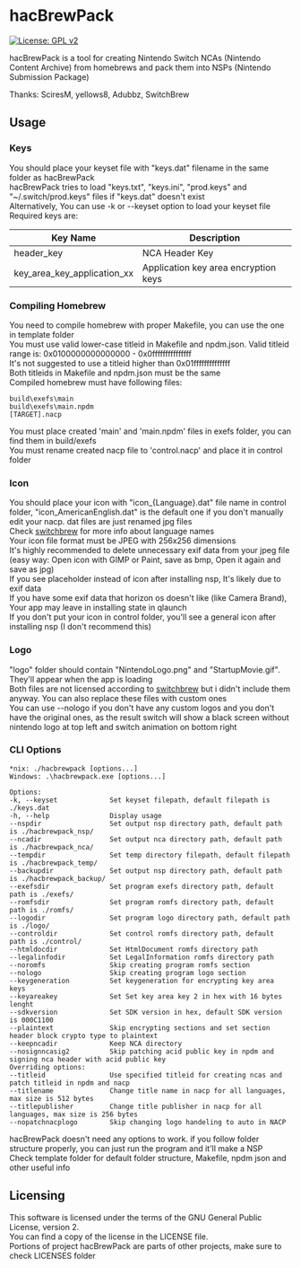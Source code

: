 # hacBrewPack

[![License: GPL v2](https://img.shields.io/badge/License-GPL%20v2-blue.svg)](https://www.gnu.org/licenses/old-licenses/gpl-2.0.en.html)

hacBrewPack is a tool for creating Nintendo Switch NCAs (Nintendo Content Archive) from homebrews and pack them into NSPs (Nintendo Submission Package)  
  
Thanks: SciresM, yellows8, Adubbz, SwitchBrew

## Usage

### Keys

You should place your keyset file with "keys.dat" filename in the same folder as hacBrewPack  
hacBrewPack tries to load "keys.txt", "keys.ini", "prod.keys" and "~/.switch/prod.keys" files if "keys.dat" doesn't exist  
Alternatively, You can use -k or --keyset option to load your keyset file  
Required keys are:  

Key Name | Description
-------- | -----------
header_key | NCA Header Key
key_area_key_application_xx | Application key area encryption keys

### Compiling Homebrew

You need to compile homebrew with proper Makefile, you can use the one in template folder  
You must use valid lower-case titleid in Makefile and npdm.json. Valid titleid range is: 0x0100000000000000 - 0x0fffffffffffffff  
It's not suggested to use a titleid higher than 0x01ffffffffffffff  
Both titleids in Makefile and npdm.json must be the same  
Compiled homebrew must have following files:  

```
build\exefs\main  
build\exefs\main.npdm  
[TARGET].nacp  
```

You must place created 'main' and 'main.npdm' files in exefs folder, you can find them in build/exefs  
You must rename created nacp file to 'control.nacp' and place it in control folder  

### Icon

You should place your icon with "icon_{Language}.dat" file name in control folder, "icon_AmericanEnglish.dat" is the default one if you don't manually edit your nacp. dat files are just renamed jpg files  
Check [switchbrew](http://switchbrew.org/index.php/Settings_services#LanguageCode) for more info about language names  
Your icon file format must be JPEG with 256x256 dimensions  
It's highly recommended to delete unnecessary exif data from your jpeg file (easy way: Open icon with GIMP or Paint, save as bmp, Open it again and save as jpg)  
If you see placeholder instead of icon after installing nsp, It's likely due to exif data  
If you have some exif data that horizon os doesn't like (like Camera Brand), Your app may leave in installing state in qlaunch  
If you don't put your icon in control folder, you'll see a general icon after installing nsp (I don't recommend this)  

### Logo

"logo" folder should contain "NintendoLogo.png" and "StartupMovie.gif". They'll appear when the app is loading  
Both files are not licensed according to [switchbrew](http://switchbrew.org/index.php/NCA_Content_FS) but i didn't include them anyway. You can also replace these files with custom ones  
You can use --nologo if you don't have any custom logos and you don't have the original ones, as the result switch will show a black screen without nintendo logo at top left and switch animation on bottom right  

### CLI Options

```
*nix: ./hacbrewpack [options...]  
Windows: .\hacbrewpack.exe [options...]  
  
Options:  
-k, --keyset             Set keyset filepath, default filepath is ./keys.dat  
-h, --help               Display usage  
--nspdir                 Set output nsp directory path, default path is ./hacbrewpack_nsp/  
--ncadir                 Set output nca directory path, default path is ./hacbrewpack_nca/  
--tempdir                Set temp directory filepath, default filepath is ./hacbrewpack_temp/  
--backupdir              Set output nsp directory path, default path is ./hacbrewpack_backup/  
--exefsdir               Set program exefs directory path, default path is ./exefs/  
--romfsdir               Set program romfs directory path, default path is ./romfs/  
--logodir                Set program logo directory path, default path is ./logo/  
--controldir             Set control romfs directory path, default path is ./control/  
--htmldocdir             Set HtmlDocument romfs directory path  
--legalinfodir           Set LegalInformation romfs directory path  
--noromfs                Skip creating program romfs section  
--nologo                 Skip creating program logo section  
--keygeneration          Set keygeneration for encrypting key area keys  
--keyareakey             Set Set key area key 2 in hex with 16 bytes lenght  
--sdkversion             Set SDK version in hex, default SDK version is 000C1100  
--plaintext              Skip encrypting sections and set section header block crypto type to plaintext  
--keepncadir             Keep NCA directory  
--nosignncasig2          Skip patching acid public key in npdm and signing nca header with acid public key  
Overriding options:  
--titleid                Use specified titleid for creating ncas and patch titleid in npdm and nacp  
--titlename              Change title name in nacp for all languages, max size is 512 bytes  
--titlepublisher         Change title publisher in nacp for all languages, max size is 256 bytes  
--nopatchnacplogo        Skip changing logo handeling to auto in NACP  
```

hacBrewPack doesn't need any options to work. if you follow folder structure properly, you can just run the program and it'll make a NSP  
Check template folder for default folder structure, Makefile, npdm json and other useful info  

## Licensing

This software is licensed under the terms of the GNU General Public License, version 2.  
You can find a copy of the license in the LICENSE file.  
Portions of project hacBrewPack are parts of other projects, make sure to check LICENSES folder